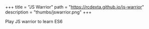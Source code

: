 +++
title = "JS Warrior"
path = "https://rcdexta.github.io/js-warrior"
description = "thumbs/jswarrior.png"
+++

Play JS warrior to learn ES6